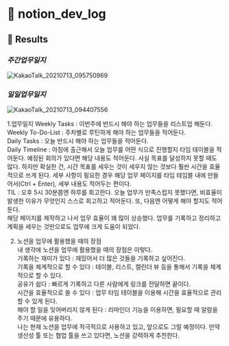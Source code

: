 # 📄 notion_dev_log

## 🥑 Results
### *주간업무일지*
![KakaoTalk_20210713_095750969](https://user-images.githubusercontent.com/75344302/125374375-d6fc8a00-e3c1-11eb-8b9d-b32897ceb30e.png)
### *일일업무일지*
![KakaoTalk_20210713_094407556](https://user-images.githubusercontent.com/75344302/125374372-d532c680-e3c1-11eb-83e3-91a23d3f3524.png)

1.업무일지
Weekly Tasks : 이번주에 반드시 해야 하는 업무들을 리스트업 해둔다.<br>
Weekly To-Do-List : 주차별로 루틴하게 해야 하는 업무들을 적어둔다.<br>
Daily Tasks : 오늘 반드시 해야 하는 업무들을 적어둔다.<br>
Daily Timeline : 아침에 출근해서 오늘 업무를 어떤 식으로 진행할지 타임 테이블을 적어둔다. 예정된 회의가 있다면 해당 내용도 적어둔다. 사실 목표를 달성하지 못할 때도 많다. 하지만 확실한 건, 시간 목표를 세우는 것이 세우지 않는 것보다 훨씬 시간을 효율적으로 쓰게 된다. 세부 사항이 필요한 경우 해당 업무 페이지를 타임 테임블 내에 만들어서(Ctrl + Enter), 세부 내용도 적어두는 편이다.<br>
TIL : 오후 5시 30분쯤엔 하루를 회고한다. 오늘 업무가 만족스럽지 못했다면, 비효율이 발생한 이유가 무엇인지 스스로 회고하고 적어둔다. 또, 다음엔 어떻게 해야 할지도 적어둔다.<br>
해당 페이지를 제작하고 나서 업무 효율이 꽤 많이 상승했다. 업무를 기록하고 정리하고 계획을 세우는 것만으로도 업무에 크게 도움이 되었다.<br>

2. 노션을 업무에 활용했을 때의 장점<br>
내 생각에 노션을 업무에 활용했을 때의 장점은 이렇다.<br>
기록하는 재미가 있다 : 재밌어서 더 많은 것들을 기록하고 싶어진다.<br>
기록을 체계적으로 할 수 있다 : 테이블, 리스트, 캘린더 뷰 등을 통해서 기록을 체계적으로 할 수 있다.<br>
공유가 쉽다 : 빠르게 기록하고 다른 사람에게 링크를 전달하면 끝이다.<br>
시간을 효율적으로 쓸 수 있다 : 업무 타임 테이블을 이용해 시간을 효율적으로 관리할 수 있게 된다.<br>
해야 할 일을 잊어버리지 않게 된다 : 리마인더 기능을 이용하면, 필요할 때 알람을 주기 때문에 유용하다.<br>
나는 현재 노션을 업무에 적극적으로 사용하고 있고, 앞으로도 그럴 예정이다. 만약 생산성 툴 또는 협업 툴을 쓰고 있다면, 노션을 강력하게 추천한다.<br>

